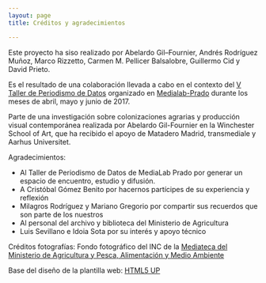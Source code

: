 ```yaml
---
layout: page
title: Créditos y agradecimientos

---
```


Este proyecto ha siso realizado por Abelardo Gil–Fournier, Andrés Rodríguez Muñoz, Marco Rizzetto, Carmen M. Pellicer Balsalobre, Guillermo Cid y David Prieto. 

Es el resultado de una colaboración llevada a cabo en el contexto del [V Taller de Periodismo de Datos](http://medialab-prado.es/article/v-taller-de-produccion-de-periodismo-de-datos-la-espana-vacia) organizado en [Medialab-Prado](http://medialab-prado.org) durante los meses de abril, mayo y junio de 2017. 

Parte de una investigación sobre colonizaciones agrarias y producción visual contemporánea realizada por Abelardo Gil-Fournier en la Winchester School of Art, que ha recibido el apoyo de Matadero Madrid, transmediale y Aarhus Universitet.

Agradecimientos: 
- Al Taller de Periodismo de Datos de MediaLab Prado por generar un espacio de encuentro, estudio y difusión. 
- A Cristóbal Gómez Benito por hacernos partícipes de su experiencia y reflexión
- Milagros Rodríguez y Mariano Gregorio por compartir sus recuerdos que son parte de los nuestros
- Al personal del archivo y biblioteca del Ministerio de Agricultura
- Luis Sevillano e Idoia Sota por su interés y apoyo técnico 

Créditos fotografías: 
Fondo fotográfico del INC de la [Mediateca del Ministerio de Agricultura y Pesca, Alimentación y Medio Ambiente](http://www.mapama.gob.es/es/ministerio/archivos-bibliotecas-mediateca/mediateca/)

Base del diseño de la plantilla web: <a href="http://html5up.net" target="_blank">HTML5 UP</a>
